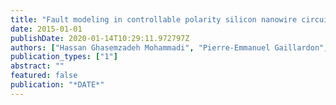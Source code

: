 ```yaml
---
title: "Fault modeling in controllable polarity silicon nanowire circuits"
date: 2015-01-01
publishDate: 2020-01-14T10:29:11.972797Z
authors: ["Hassan Ghasemzadeh Mohammadi", "Pierre-Emmanuel Gaillardon", "Giovanni De Micheli"]
publication_types: ["1"]
abstract: ""
featured: false
publication: "*DATE*"
---
```


